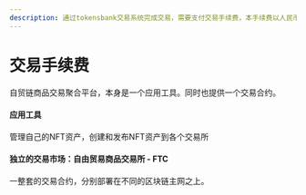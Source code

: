 ```yaml
---
description: 通过tokensbank交易系统完成交易，需要支付交易手续费，本手续费以人民币结算。
---
```


# 交易手续费

自贸链商品交易聚合平台，本身是一个应用工具。同时也提供一个交易合约。

#### 应用工具

管理自己的NFT资产，创建和发布NFT资产到各个交易所

#### 独立的交易市场：自由贸易商品交易所 - FTC

一整套的交易合约，分别部署在不同的区块链主网之上。

